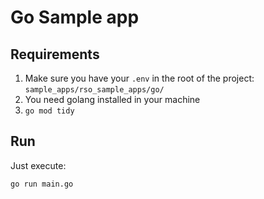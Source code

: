 # Go Sample app

## Requirements
1. Make sure you have your `.env` in the root of the project: `sample_apps/rso_sample_apps/go/`
1. You need golang installed in your machine
1. `go mod tidy`

## Run
Just execute:
```
go run main.go
```
